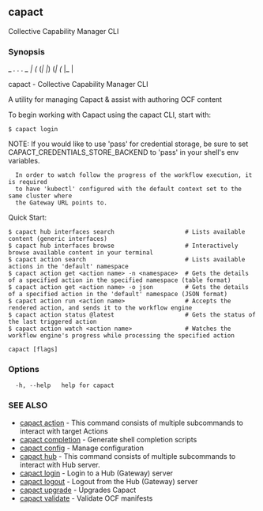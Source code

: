 ## capact

Collective Capability Manager CLI

### Synopsis


  _   _.  ._    _.   _  _|_
 (_  (_|  |_)  (_|  (_   |_
          |

capact - Collective Capability Manager CLI

A utility for managing Capact & assist with authoring OCF content

To begin working with Capact using the capact CLI, start with:

    $ capact login

NOTE: If you would like to use 'pass' for credential storage, be sure to
      set CAPACT_CREDENTIALS_STORE_BACKEND to 'pass' in your shell's env variables.

      In order to watch follow the progress of the workflow execution, it is required
      to have 'kubectl' configured with the default context set to the same cluster where
      the Gateway URL points to.

Quick Start:

    $ capact hub interfaces search                    # Lists available content (generic interfaces)
    $ capact hub interfaces browse                    # Interactively browse available content in your terminal
    $ capact action search                            # Lists available actions in the 'default' namespace
    $ capact action get <action name> -n <namespace>  # Gets the details of a specified action in the specified namespace (table format)
    $ capact action get <action name> -o json         # Gets the details of a specified action in the 'default' namespace (JSON format)
    $ capact action run <action name>                 # Accepts the rendered action, and sends it to the workflow engine
    $ capact action status @latest                    # Gets the status of the last triggered action
    $ capact action watch <action name>               # Watches the workflow engine's progress while processing the specified action

    

```
capact [flags]
```

### Options

```
  -h, --help   help for capact
```

### SEE ALSO

* [capact action](capact_action.md)	 - This command consists of multiple subcommands to interact with target Actions
* [capact completion](capact_completion.md)	 - Generate shell completion scripts
* [capact config](capact_config.md)	 - Manage configuration
* [capact hub](capact_hub.md)	 - This command consists of multiple subcommands to interact with Hub server.
* [capact login](capact_login.md)	 - Login to a Hub (Gateway) server
* [capact logout](capact_logout.md)	 - Logout from the Hub (Gateway) server
* [capact upgrade](capact_upgrade.md)	 - Upgrades Capact
* [capact validate](capact_validate.md)	 - Validate OCF manifests


